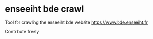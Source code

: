 # enseeiht bde crawl

Tool for crawling the enseeiht bde website https://www.bde.enseeiht.fr

Contribute freely
